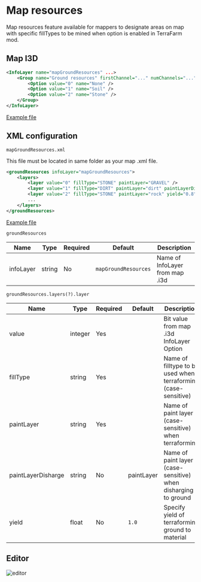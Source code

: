 # Map resources

Map resources feature available for mappers to designate areas on map with specific fillTypes to be mined when option is enabled in TerraFarm mod.

## Map I3D

```xml
<InfoLayer name="mapGroundResources" ...>
    <Group name="Ground resources" firstChannel="..." numChannels="...">
        <Option value="0" name="None" />
        <Option value="1" name="Soil" />
        <Option value="2" name="Stone" />
    </Group>
</InfoLayer>
```

[Example file](./mapResources.i3d.xml)

## XML configuration

```mapGroundResources.xml```

This file must be located in same folder as your map .xml file.

```xml
<groundResources infoLayer="mapGroundResources">
    <layers>
        <layer value="0" fillType="STONE" paintLayer="GRAVEL" />
        <layer value="1" fillType="DIRT" paintLayer="dirt" paintLayerDischarge="dirtDark" />
        <layer value="2" fillType="STONE" paintLayer="rock" yield="0.8" />
        ...
    </layers>
</groundResources>
```

[Example file](./mapGroundResources.xml)

```groundResources```

| Name | Type | Required | Default | Description |
|------|------|----------|---------|-------------|
| infoLayer | string | No | ```mapGroundResources``` | Name of InfoLayer from map .i3d |

```groundResources.layers(?).layer```

| Name | Type | Required | Default | Description |
|------|------|----------|---------|-------------|
| value | integer | Yes | | Bit value from map .i3d InfoLayer Option |
| fillType | string | Yes | | Name of filltype to be used when terraforming (case-sensitive) |
| paintLayer | string | Yes | | Name of paint layer (case-sensitive) when terraforming |
| paintLayerDisharge | string | No | paintLayer | Name of paint layer (case-sensitive) when disharging to ground |
| yield | float | No | ```1.0``` | Specify yield of terraforming ground to material |

## Editor

![editor](./images/resources_ge.jpg)